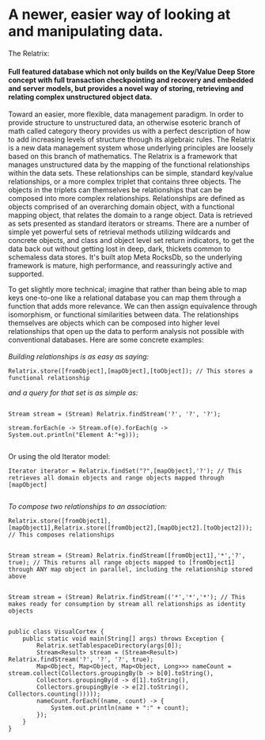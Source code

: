 <h1> A newer, easier way of looking at and manipulating data.</h1>
The Relatrix:
<h4>Full featured database which not only builds on the Key/Value Deep Store concept with full transaction checkpointing and recovery and
 embedded and server models, but provides a novel way of storing, retrieving and relating complex unstructured object data. </h4>
Toward an easier, more flexible, data management paradigm.
In order to provide structure to unstructured data, an otherwise esoteric branch of math called category theory provides us with a 
perfect description of how to add increasing levels of structure through its algebraic rules.
The Relatrix is a new data management system whose underlying principles are loosely based on this branch of mathematics. 
The Relatrix is a framework that manages unstructured data by the mapping of the functional relationships within the data sets.
These relationships can be simple, standard key/value relationships, or a more complex triplet that contains three objects. The objects in the triplets
can themselves be relationships that can be composed into more complex relationships. 
Relationships are defined as objects comprised of an overarching domain object, with a functional mapping object, that relates the domain to a range object.  
Data is retrieved as sets presented as standard iterators or streams. There are a number of simple yet powerful sets of retrieval methods
utilizing wildcards and concrete objects, and class and object level set return indicators, to get the data back out without getting lost in deep, dark, thickets common
to schemaless data stores. It's built atop Meta RocksDb, so the underlying framework is mature, high performance, and reassuringly active and supported.<p/>
To get slightly more technical; imagine that rather than being able to map keys one-to-one like a relational database you can map them through a function that adds more relevance. 
We can then assign equivalence through isomorphism, or functional similarities between data. The relationships themselves are objects which can be composed into higher level relationships that
open up the data to perform analysis not possible with conventional databases. Here are some concrete examples:
<br/><br/><i> Building relationships is as easy as saying:</i><br/>
<code>
Relatrix.store([fromObject],[mapObject],[toObject]); // This stores a functional relationship<br/>
</code>
<i>and a query for that set is as simple as:</i><p/>
<code>
Stream<Result> stream = (Stream<Result>) Relatrix.findStream('?', '?', '?');<br/>
stream.forEach(e -> Stream.of(e).forEach(g -> System.out.println("Element A:"+g)));<p/>
</code>
Or using the old Iterator model:<br/>
<code>
Iterator iterator = Relatrix.findSet("?",[mapObject],'?'); // This retrieves all domain objects and range objects mapped through [mapObject]<p/>
</code>
<i>To compose two relationships to an association:</i><br/>
<code>
Relatrix.store([fromObject1],[mapObject1],Relatrix.store([fromObject2],[mapObject2].[toObject2])); // This composes relationships<p/>
Stream<Result> stream = (Stream<Result>) Relatrix.findStream([fromObject1],'*','?', true); // This returns all range objects mapped to [fromObject1] through ANY map object in parallel, including the relationship stored above<p/>
Stream<Result> stream = (Stream<Result>) Relatrix.findStream(('*','*','*'); // This makes ready for consumption by stream all relationships as identity objects<br/>
</code>

```
public class VisualCortex {
	public static void main(String[] args) throws Exception {
		Relatrix.setTablespaceDirectory(args[0]);
		Stream<Result> stream = (Stream<Result>) Relatrix.findStream('?', '?', '?', true);
		Map<Object, Map<Object, Map<Object, Long>>> nameCount = stream.collect(Collectors.groupingBy(b -> b[0].toString(),
		Collectors.groupingBy(d -> d[1].toString(),
		Collectors.groupingBy(e -> e[2].toString(), Collectors.counting()))));
		nameCount.forEach((name, count) -> {
			System.out.println(name + ":" + count);
		});
	}
}
```
